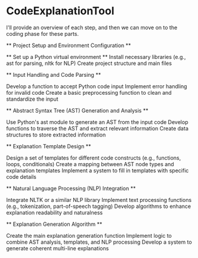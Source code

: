 # CodeExplanationTool

I'll provide an overview of each step, and then we can move on to the coding phase for these parts.

** Project Setup and Environment Configuration **


** Set up a Python virtual environment **
Install necessary libraries (e.g., ast for parsing, nltk for NLP)
Create project structure and main files


** Input Handling and Code Parsing **


Develop a function to accept Python code input
Implement error handling for invalid code
Create a basic preprocessing function to clean and standardize the input


** Abstract Syntax Tree (AST) Generation and Analysis **


Use Python's ast module to generate an AST from the input code
Develop functions to traverse the AST and extract relevant information
Create data structures to store extracted information


** Explanation Template Design **


Design a set of templates for different code constructs (e.g., functions, loops, conditionals)
Create a mapping between AST node types and explanation templates
Implement a system to fill in templates with specific code details


** Natural Language Processing (NLP) Integration **


Integrate NLTK or a similar NLP library
Implement text processing functions (e.g., tokenization, part-of-speech tagging)
Develop algorithms to enhance explanation readability and naturalness


** Explanation Generation Algorithm **


Create the main explanation generation function
Implement logic to combine AST analysis, templates, and NLP processing
Develop a system to generate coherent multi-line explanations